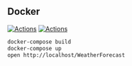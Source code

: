 ## Docker

[![Actions](https://github.com/wk-j/docker-packages/workflows/Build1/badge.svg)](https://github.com/wk-j/docker-packages/actions)
[![Actions](https://github.com/wk-j/docker-packages/workflows/Build2/badge.svg)](https://github.com/wk-j/docker-packages/actions)

```bash
docker-compose build
docker-compose up
open http://localhost/WeatherForecast
```